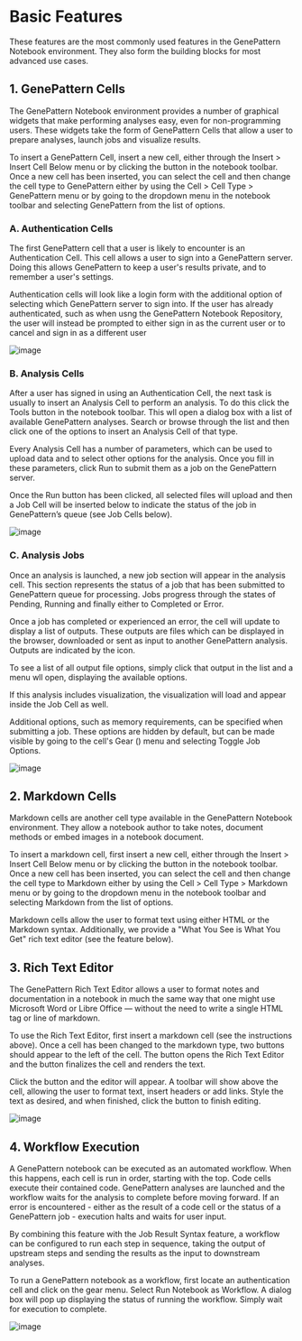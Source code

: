 # Basic Features

These features are the most commonly used features in the GenePattern
Notebook environment. They also form the building blocks for most
advanced use cases.

## 1. GenePattern Cells

The GenePattern Notebook environment provides a number of graphical
widgets that make performing analyses easy, even for non-programming
users. These widgets take the form of GenePattern Cells that allow a
user to prepare analyses, launch jobs and visualize results.

To insert a GenePattern Cell, insert a new cell, either through the
Insert &gt; Insert Cell Below menu or by clicking the button in the
notebook toolbar. Once a new cell has been inserted, you can select the
cell and then change the cell type to GenePattern either by using the
Cell &gt; Cell Type &gt; GenePattern menu or by going to the dropdown
menu in the notebook toolbar and selecting GenePattern from the list of
options.

### A. Authentication Cells

The first GenePattern cell that a user is likely to encounter is an
Authentication Cell. This cell allows a user to sign into a GenePattern
server. Doing this allows GenePattern to keep a user's results private,
and to remember a user's settings.

Authentication cells will look like a login form with the additional
option of selecting which GenePattern server to sign into. If the user
has already authenticated, such as when usng the GenePattern Notebook
Repository, the user will instead be prompted to either sign in as the
current user or to cancel and sign in as a different user

![image](https://genepattern-notebook.org/wp-content/uploads/2017/02/content_screen_shot_2015-08-24_at_10_27_12.png)

### B. Analysis Cells

After a user has signed in using an Authentication Cell, the next task
is usually to insert an Analysis Cell to perform an analysis. To do this
click the Tools button in the notebook toolbar. This wll open a dialog
box with a list of available GenePattern analyses. Search or browse
through the list and then click one of the options to insert an Analysis
Cell of that type.

Every Analysis Cell has a number of parameters, which can be used to
upload data and to select other options for the analysis. Once you fill
in these parameters, click Run to submit them as a job on the
GenePattern server.

Once the Run button has been clicked, all selected files will upload and
then a Job Cell will be inserted below to indicate the status of the job
in GenePattern’s queue (see Job Cells below).

![image](https://genepattern-notebook.org/wp-content/uploads/2017/02/content_screen_shot_2015-08-24_at_10_32_11.png)

### C. Analysis Jobs

Once an analysis is launched, a new job section will appear in the
analysis cell. This section represents the status of a job that has been
submitted to GenePattern queue for processing. Jobs progress through the
states of Pending, Running and finally either to Completed or Error.

Once a job has completed or experienced an error, the cell will update
to display a list of outputs. These outputs are files which can be
displayed in the browser, downloaded or sent as input to another
GenePattern analysis. Outputs are indicated by the icon.

To see a list of all output file options, simply click that output in
the list and a menu wll open, displaying the available options.

If this analysis includes visualization, the visualization will load and
appear inside the Job Cell as well.

Additional options, such as memory requirements, can be specified when
submitting a job. These options are hidden by default, but can be made
visible by going to the cell's Gear () menu and selecting Toggle Job
Options.

![image](https://genepattern-notebook.org/wp-content/uploads/2017/02/content_screen_shot_2015-08-24_at_10_33_20.png)

## 2. Markdown Cells

Markdown cells are another cell type available in the GenePattern
Notebook environment. They allow a notebook author to take notes,
document methods or embed images in a notebook document.

To insert a markdown cell, first insert a new cell, either through the
Insert &gt; Insert Cell Below menu or by clicking the button in the
notebook toolbar. Once a new cell has been inserted, you can select the
cell and then change the cell type to Markdown either by using the Cell
&gt; Cell Type &gt; Markdown menu or by going to the dropdown menu in
the notebook toolbar and selecting Markdown from the list of options.

Markdown cells allow the user to format text using either HTML or the
Markdown syntax. Additionally, we provide a "What You See is What You
Get" rich text editor (see the feature below).

## 3. Rich Text Editor

The GenePattern Rich Text Editor allows a user to format notes and
documentation in a notebook in much the same way that one might use
Microsoft Word or Libre Office — without the need to write a single HTML
tag or line of markdown.

To use the Rich Text Editor, first insert a markdown cell (see the
instructions above). Once a cell has been changed to the markdown type,
two buttons should appear to the left of the cell. The button opens the
Rich Text Editor and the button finalizes the cell and renders the text.

Click the button and the editor will appear. A toolbar will show above
the cell, allowing the user to format text, insert headers or add links.
Style the text as desired, and when finished, click the button to finish
editing.

![image](https://genepattern-notebook.org/wp-content/uploads/2017/02/wysiwyg.jpg)

## 4. Workflow Execution


A GenePattern notebook can be executed as an automated workflow. When
this happens, each cell is run in order, starting with the top. Code
cells execute their contained code. GenePattern analyses are launched
and the workflow waits for the analysis to complete before moving
forward. If an error is encountered - either as the result of a code
cell or the status of a GenePattern job - execution halts and waits for
user input.

By combining this feature with the Job Result Syntax feature, a workflow
can be configured to run each step in sequence, taking the output of
upstream steps and sending the results as the input to downstream
analyses.

To run a GenePattern notebook as a workflow, first locate an
authentication cell and click on the gear menu. Select Run Notebook as
Workflow. A dialog box will pop up displaying the status of running the
workflow. Simply wait for execution to complete.

![image](https://genepattern-notebook.org/basic-features/workflow-execution.jpg)
